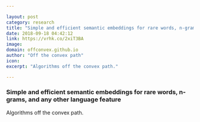 ```yaml
---

layout: post
category: research
title: "Simple and efficient semantic embeddings for rare words, n-grams, and any other language feature"
date: 2018-09-18 04:42:12
link: https://vrhk.co/2xiT3BA
image: 
domain: offconvex.github.io
author: "Off the convex path"
icon: 
excerpt: "Algorithms off the convex path."

---
```


### Simple and efficient semantic embeddings for rare words, n-grams, and any other language feature

Algorithms off the convex path.